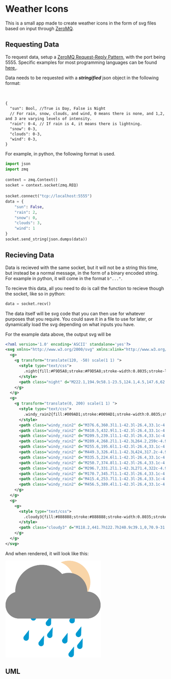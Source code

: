 # Weather Icons

This is a small app made to create weather icons in the form of svg files based on input through [ZeroMQ](https://zeromq.org/).

## Requesting Data

To request data, setup a [ZeroMQ Request-Reply Pattern](https://zeromq.org/socket-api/#request-reply-pattern), with the port being 5555. 
Specific examples for most programming languages can be found [here.](https://zeromq.org/get-started/). 

Data needs to be requested with a **_stringified_** json object in the following format:

```json5


{
  "sun": Bool, //True is Day, False is Night
  // For rain, snow, clouds, and wind, 0 means there is none, and 1,2, and 3 are varying levels of intensity.
  "rain": 0-4, // If rain is 4, it means there is lightning.
  "snow": 0-3,
  "clouds": 0-3,
  "wind": 0-3,
}
```

For example, in python, the following format is used.

```py
import json
import zmq

context = zmq.Context()
socket = context.socket(zmq.REQ)

socket.connect("tcp://localhost:5555")
data = {
    "sun": False,
    "rain": 2,
    "snow": 0,
    "clouds": 3,
    "wind": 1
}
socket.send_string(json.dumps(data))
```


## Recieving Data
Data is recieved with the same socket, but it will not be a string this time, but instead be a normal message, in the form of a binary encoded string. 
For example in python, it will come in the format `b"..."`.

To recieve this data, all you need to do is call the function to recieve though the socket, like so in python:

```py
data = socket.recv()
```

The data itself will be svg code that you can then use for whatever purposes that you require. You could save it in a file to use for later, or dynamically load the svg depending on what inputs you have.

For the example data above, the output svg will be

```xml
<?xml version='1.0' encoding='ASCII' standalone='yes'?>
<svg xmlns="http://www.w3.org/2000/svg" xmlns:xlink="http://www.w3.org/1999/xlink" version="1.1">
  <g>
    <g transform="translate(120, -50) scale(1 1) ">
      <style type="text/css">
        .night{fill:#F9D5A8;stroke:#F9D5A8;stroke-width:0.8035;stroke-linecap:round;stroke-linejoin:round;stroke-miterlimit:113.3858;}
      </style>
      <path class="night" d="M222.1,194.9c58.1-23.5,124.1,4.5,147.6,62.6c23.5,58.1-4.5,124.1-62.6,147.6c-27.3,11-57.8,11-85,0  c58.1-23.5,86.1-89.6,62.6-147.6C273.1,229,250.6,206.4,222.1,194.9z"/>
    </g>
  </g>
  <g>
    <g transform="translate(0, 200) scale(1 1) ">
      <style type="text/css">
        .windy_rain2{fill:#009AD1;stroke:#009AD1;stroke-width:0.8035;stroke-linecap:round;stroke-linejoin:round;stroke-miterlimit:113.3858;}
      </style>
      <path class="windy_rain2" d="M376.6,360.3l1.1-42.3l-26.4,33.1c-4.9,6.1-3.9,15,2.3,19.9c6.1,4.9,15,3.9,19.9-2.3  C375.4,366.3,376.5,363.4,376.6,360.3z"/>
      <path class="windy_rain2" d="M410.5,432.9l1.1-42.3l-26.4,33.1c-4.9,6.1-3.9,15,2.3,19.9c6.1,4.9,15,3.9,19.9-2.3  C409.3,439,410.4,436,410.5,432.9z"/>
      <path class="windy_rain2" d="M209.5,239.1l1.1-42.3l-26.4,33.1c-4.9,6.1-3.9,15,2.3,19.9c6.1,4.9,15,3.9,19.9-2.3  C208.4,245.2,209.4,242.2,209.5,239.1z"/>
      <path class="windy_rain2" d="M289.4,268.2l1.1-42.3L264.2,259c-4.9,6.1-3.9,15,2.3,19.9s15,3.9,19.9-2.3  C288.3,274.3,289.4,271.3,289.4,268.2z"/>
      <path class="windy_rain2" d="M255.6,195.6l1.1-42.3l-26.4,33.1c-4.9,6.1-3.9,15,2.3,19.9c6.1,4.9,15,3.9,19.9-2.3  C254.4,201.6,255.5,198.6,255.6,195.6z"/>
      <path class="windy_rain2" d="M449.3,326.4l1.1-42.3L424,317.2c-4.9,6.1-3.9,15,2.3,19.9c6.1,4.9,15,3.9,19.9-2.3  C448.1,332.4,449.2,329.5,449.3,326.4z"/>
      <path class="windy_rain2" d="M335.5,224.6l1.1-42.3l-26.4,33.1c-4.9,6.1-3.9,15,2.3,19.9c6.1,4.9,15,3.9,19.9-2.3  C334.3,230.7,335.4,227.7,335.5,224.6z"/>
      <path class="windy_rain2" d="M250.7,374.8l1.1-42.3l-26.4,33.1c-4.9,6.1-3.9,15,2.3,19.9c6.1,4.9,15,3.9,19.9-2.3  C249.5,380.8,250.6,377.8,250.7,374.8z"/>
      <path class="windy_rain2" d="M296.7,331.2l1.1-42.3L271.4,322c-4.9,6.1-3.9,15,2.3,19.9c6.1,4.9,15,3.9,19.9-2.3  C295.5,337.2,296.6,334.3,296.7,331.2z"/>
      <path class="windy_rain2" d="M170.7,345.7l1.1-42.3l-26.4,33.1c-4.9,6.1-3.9,15,2.3,19.9s15,3.9,19.9-2.3  C169.6,351.7,170.7,348.8,170.7,345.7z"/>
      <path class="windy_rain2" d="M415.4,253.7l1.1-42.3l-26.4,33.1c-4.9,6.1-3.9,15,2.3,19.9c6.1,4.9,15,3.9,19.9-2.3  C414.2,259.8,415.3,256.8,415.4,253.7z"/>
      <path class="windy_rain2" d="M456.5,389.4l1.1-42.3l-26.4,33.1c-4.9,6.1-3.9,15,2.3,19.9c6.1,4.9,15,3.9,19.9-2.3  C455.3,395.4,456.4,392.4,456.5,389.4z"/>
    </g>
  </g>
  <g>
    <g>
      <style type="text/css">
        .cloudy3{fill:#888888;stroke:#888888;stroke-width:0.8035;stroke-linecap:round;stroke-linejoin:round;stroke-miterlimit:113.3858;}
      </style>
      <path class="cloudy3" d="M118.2,441.7h122.7h240.9c39.1,0,70.9-31.7,70.9-70.9S521,300,481.8,300c0-54.8-44.4-99.2-99.2-99.2  c-11.9,0-23.6,2.1-34.7,6.3C296.6,148,207.1,141.7,148,193c-31.7,27.5-49.5,67.6-48.8,109.6c-37.7,10.5-59.8,49.5-49.3,87.2  C58.4,420.5,86.3,441.7,118.2,441.7z"/>
    </g>
  </g>
</svg>
```

And when rendered, it will look like this:

<img src="example_weather.png" width=300/>

## UML
